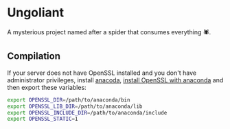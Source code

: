 # Ungoliant

A mysterious project named after a spider that consumes everything :spider:.

## Compilation

If your server does not have OpenSSL installed and you don't have administrator privileges, install [anacoda](https://www.anaconda.com/products/individual), [install OpenSSL with anaconda](https://anaconda.org/anaconda/openssl) and then export these variables:

```bash
export OPENSSL_DIR=/path/to/anaconda/bin
export OPENSSL_LIB_DIR=/path/to/anaconda/lib
export OPENSSL_INCLUDE_DIR=/path/to/anaconda/include
export OPENSSL_STATIC=1
```
